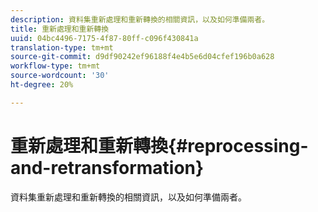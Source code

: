 ```yaml
---
description: 資料集重新處理和重新轉換的相關資訊，以及如何準備兩者。
title: 重新處理和重新轉換
uuid: 04bc4496-7175-4f87-80ff-c096f430841a
translation-type: tm+mt
source-git-commit: d9df90242ef96188f4e4b5e6d04cfef196b0a628
workflow-type: tm+mt
source-wordcount: '30'
ht-degree: 20%

---
```



# 重新處理和重新轉換{#reprocessing-and-retransformation}

資料集重新處理和重新轉換的相關資訊，以及如何準備兩者。
